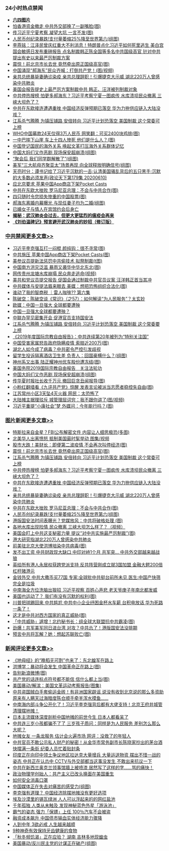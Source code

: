 <div class="catlist">
<h3>24小时热点禁闻</h3>
<ul>
<li><b><a href="64photo" target="_blank">六四图片</a></b></li>
<li><a href="https://github.com/fqnews/bnews/blob/master/cnnews/hknews/20200611/1343064.md">怕香港资金撤走 中共外交部换了一副嘴脸(图)</a></li>
<li><a href="https://github.com/fqnews/bnews/blob/master/cbnews/20200611/1343112.md">传习近平宁夏考察 凝望大坑 一言不发(图)</a></li>
<li><a href="https://github.com/fqnews/bnews/blob/master/topimagenews/20200611/1343089.md">人民币创纪录暴跌!支付量萎缩25%降至世界第六(组图)</a></li>
<li><a href="https://github.com/fqnews/bnews/blob/master/comments/20200611/1343199.md">李燕铭：江泽民曾庆红重大不利消息！特朗普点化习近平如何死里逃生 美白宫国会敏感日发布重磅报告 点名制裁韩正陈全国等多名中共国级高官 针对中共提出有史以来最严厉制裁方案</a></li>
<li><a href="https://github.com/fqnews/bnews/blob/master/topimagenews/20200611/1343360.md">震惊！前北京市长去世 竟然牵出原正国级高官(图)</a></li>
<li><a href="https://github.com/fqnews/bnews/blob/master/cbnews/20200611/1343090.md">中国涌现“郝海东”民众齐喊：打倒共产党！(图/视频)</a></li>
<li><a href="https://github.com/fqnews/bnews/blob/master/topimagenews/20200611/1343192.md">亲共总统暴毙妻确诊染疫 亲共总理辞职！引爆捷克大示威 湖北220万人曾感染中共肺炎</a></li>
<li><a href="https://github.com/fqnews/bnews/blob/master/comments/20200611/1343294.md">美国会报告提史上最严厉方案制裁中共 韩正、汪洋被列制裁对象</a></li>
<li><a href="https://github.com/fqnews/bnews/blob/master/topimagenews/20200611/1343316.md">中共停热搜榜 怕更多郝海东？习近平考察宁夏一图疯传 水库溃坝民众撤离 三峡大坝危了？</a></li>
<li><a href="https://github.com/fqnews/bnews/blob/master/topimagenews/20200611/1343206.md">中共在东欧接连遭遇重挫 中国经济反弹预期已落空 华为力拚供应链入大陆没戏？</a></li>
<li><a href="https://github.com/fqnews/bnews/blob/master/topimagenews/20200611/1343335.md">江系杀气腾腾 为镇压铺路 安倍转向 习近平计划恐落空 美国制裁 这个常委可上榜</a></li>
<li><a href="https://github.com/fqnews/bnews/blob/master/cnnews/20200611/1343121.md">WHO中国募款24天仅得3万人民币 网笑翻：可买2400块鸡排(图)</a></li>
<li><a href="https://github.com/fqnews/bnews/blob/master/cbnews/20200611/1343057.md">一中巴摔下山崖 车上十四人惨死 他们是什么人？(图)</a></li>
<li><a href="https://github.com/fqnews/bnews/blob/master/headline/20200611/1343250.md">中国登记国民的海外关系      唤起文革打压海外关系群体记忆</a></li>
<li><a href="https://github.com/fqnews/bnews/blob/master/cbnews/20200611/1343196.md">中国大妈们又作恶剧 现场保安超崩溃(组图)</a></li>
<li><a href="https://github.com/fqnews/bnews/blob/master/funmedia/20200612/1343388.md">“聚会后 我们同学群解散了”(组图)</a></li>
<li><a href="https://github.com/fqnews/bnews/blob/master/cnnews/20200611/1343181.md">美军“三大航母齐聚亚太”场景再现 向全球释放明确信号(组图)</a></li>
<li><a href="https://github.com/fqnews/bnews/blob/master/cbnews/20200611/1343143.md">天亮时分：谭书记给了习近平沉默的一击;认清美国骚乱背后的五只黑手;沉默的大多数必须发声(政论天下第179集 20200610) </a></li>
<li><a href="https://github.com/fqnews/bnews/blob/master/cnnews/20200612/1343393.md">应北京要求 苹果中国App商店下架Pocket Casts</a></li>
<li><a href="https://github.com/fqnews/bnews/blob/master/topimagenews/20200611/1343119.md">中共在东欧大挫败 罗马尼亚总理：不会与中共合作(图)</a></li>
<li><a href="https://github.com/fqnews/bnews/blob/master/cnnews/20200611/1343145.md">四只随时令您损失惨重的中国股票(图)</a></li>
<li><a href="https://github.com/fqnews/bnews/blob/master/yule/20200612/1343381.md">郝海东离婚内幕曝光 与现任妻子均为二婚(组图)</a></li>
<li><a href="https://github.com/fqnews/bnews/blob/master/baitai/20200611/1343227.md">已婚女子与情人在宾馆约会后身亡</a></li>
<li><b><a href="https://github.com/fqnews/bnews/blob/master/comments/20200211/1275071.md" target="_blank">揭秘：武汉肺炎会过去，但更大更猛烈的瘟疫会再来</a></b></li>
<li><b><a href="https://github.com/fqnews/bnews/blob/master/comments/20200207/1272816.md" target="_blank">《刘伯温碑记》预言避开武汉肺炎的妙招（修订版）</a></b></li>
</ul>
</div>

<div class="catlist">
<h3><a href="https://github.com/fqnews/bnews/blob/master/cbnews/" target="_blank">中共禁闻</a><span><a href="https://github.com/fqnews/bnews/blob/master/cbnews/" target="_blank" rel="nofollow">更多文章>></a></span></h3>
<ul>
<li><a href="https://github.com/fqnews/bnews/blob/master/cbnews/20200612/1343542.md" target="_blank">习近平李克强互打一闷棍 颜纯钩：很不寻常(图)</a></li>
<li><a href="https://github.com/fqnews/bnews/blob/master/cbnews/20200612/1343541.md" target="_blank">中共施压 苹果中国App商店下架Pocket Casts(图)</a></li>
<li><a href="https://github.com/fqnews/bnews/blob/master/cbnews/20200612/1343534.md" target="_blank">美参议员提新法惩罚中共偷技术 拟祭制裁(t图)</a></li>
<li><a href="https://github.com/fqnews/bnews/blob/master/cbnews/20200612/1343476.md" target="_blank">中国南方洪灾泛滥 暴雨又袭华中华北东北(图)</a></li>
<li><a href="https://github.com/fqnews/bnews/blob/master/cbnews/20200612/1343475.md" target="_blank">网传贵州龙塘水库崩塌 民众奔走逃命(视频)</a></li>
<li><a href="https://github.com/fqnews/bnews/blob/master/cbnews/20200612/1343469.md" target="_blank">美共和党议员提交报告 促国会通过制裁中共官员议案 汪洋韩正首当其冲</a></li>
<li><a href="https://github.com/fqnews/bnews/blob/master/cbnews/20200612/1343429.md" target="_blank">中共媒体与安提法眉来眼去 美媒：想把恐怖组织合法化(图)</a></li>
<li><a href="https://github.com/fqnews/bnews/blob/master/cbnews/20200612/1343404.md" target="_blank">谁动了我的智商税 ｜雷人咖啡?? 第六集</a></li>
<li><a href="https://github.com/fqnews/bnews/blob/master/cbnews/20200612/1343395.md" target="_blank">陈破空：陈破空谈《常识》（之57）：如何解读“为人民服务”？太玄妙</a></li>
<li><a href="https://github.com/fqnews/bnews/blob/master/cbnews/20200612/1343383.md" target="_blank">欧媒：中国一旦强大 全球都要遭殃</a></li>
<li><a href="https://github.com/fqnews/bnews/blob/master/cbnews/20200611/1343358.md" target="_blank">中国一旦强大全球都要遭殃？</a></li>
<li><a href="https://github.com/fqnews/bnews/blob/master/cbnews/20200611/1343341.md" target="_blank">中联办罕见密集开会 促港官员支持国安法</a></li>
<li><a href="https://github.com/fqnews/bnews/blob/master/cbnews/20200611/1343339.md" target="_blank">江系杀气腾腾 为镇压铺路 安倍转向 习近平计划恐落空 美国制裁 这个常委要上榜</a></li>
<li><a href="https://github.com/fqnews/bnews/blob/master/cbnews/20200611/1343268.md" target="_blank">《2019年度国际宗教自由报告》：中共连续第20年被列为“特别关注国”</a></li>
<li><a href="https://github.com/fqnews/bnews/blob/master/cbnews/20200611/1343255.md" target="_blank">中国受害家属怒告政府隐瞒疫情 索赔近200万(图)</a></li>
<li><a href="https://github.com/fqnews/bnews/blob/master/cbnews/20200611/1343254.md" target="_blank">湖北人如今成了病毒？中共密令严控引发歧视</a></li>
<li><a href="https://github.com/fqnews/bnews/blob/master/cbnews/20200611/1343253.md" target="_blank">留学生投诉隔离酒店卫生差 负责人：回国豪横什么？(组图)</a></li>
<li><a href="https://github.com/fqnews/bnews/blob/master/cbnews/20200611/1343248.md" target="_blank">神州系又出事 陆正耀神州优车股份遭冻结(图)</a></li>
<li><a href="https://github.com/fqnews/bnews/blob/master/cbnews/20200611/783257.md" target="_blank">美国务院2019国际宗教自由报告　关注法轮功</a></li>
<li><a href="https://github.com/fqnews/bnews/blob/master/cbnews/20200611/1343196.md" target="_blank">中国大妈们又作恶剧 现场保安超崩溃(组图)</a></li>
<li><a href="https://github.com/fqnews/bnews/blob/master/cbnews/20200611/1343194.md" target="_blank">传华夏时报社长收千万元 撤回巨贪丑闻报导(图)</a></li>
<li><a href="https://github.com/fqnews/bnews/blob/master/cbnews/20200611/1343193.md" target="_blank">小粉红翻墙看《九评共产党》惊醒 发表言论被派当志愿者稳控失自由(图)</a></li>
<li><a href="https://github.com/fqnews/bnews/blob/master/cbnews/20200611/1343183.md" target="_blank">江苏常州小区3天坠4灭火器 网民：太恐怖了</a></li>
<li><a href="https://github.com/fqnews/bnews/blob/master/cbnews/20200611/1343158.md" target="_blank">大陆摊主据理驳斥 城管理屈词穷：我不跟你讲了(图/视频)</a></li>
<li><a href="https://github.com/fqnews/bnews/blob/master/cbnews/20200611/1343148.md" target="_blank">习近平重提“小康社会”梦 外媒问：今年能行吗？(图)</a></li>

</ul>
</div>
<div class="catlist">
<h3><a href="https://github.com/fqnews/bnews/blob/master/topimagenews/" target="_blank">图片新闻</a><span><a href="https://github.com/fqnews/bnews/blob/master/topimagenews/" target="_blank" rel="nofollow">更多文章>></a></span></h3>
<ul>
<li><a href="https://github.com/fqnews/bnews/blob/master/topimagenews/20200612/1343508.md" target="_blank">特斯拉来自金星？FBI公布解密文件 内容让人细思极恐(多图)</a></li>
<li><a href="https://github.com/fqnews/bnews/blob/master/topimagenews/20200612/1343474.md" target="_blank">北美华人出离愤怒 抵制美国最时髦举动 图集/视频</a></li>
<li><a href="https://github.com/fqnews/bnews/blob/master/topimagenews/20200612/1343455.md" target="_blank">股市大跌！美财长：即便第二波疫情 不会再次叫停经济(图)</a></li>
<li><a href="https://github.com/fqnews/bnews/blob/master/topimagenews/20200611/1343360.md" target="_blank">震惊！前北京市长去世 竟然牵出原正国级高官(图)</a></li>
<li><a href="https://github.com/fqnews/bnews/blob/master/topimagenews/20200611/1343335.md" target="_blank">江系杀气腾腾 为镇压铺路 安倍转向 习近平计划恐落空 美国制裁 这个常委可上榜</a></li>
<li><a href="https://github.com/fqnews/bnews/blob/master/topimagenews/20200611/1343316.md" target="_blank">中共停热搜榜 怕更多郝海东？习近平考察宁夏一图疯传 水库溃坝民众撤离 三峡大坝危了？</a></li>
<li><a href="https://github.com/fqnews/bnews/blob/master/topimagenews/20200611/1343206.md" target="_blank">中共在东欧接连遭遇重挫 中国经济反弹预期已落空 华为力拚供应链入大陆没戏？</a></li>
<li><a href="https://github.com/fqnews/bnews/blob/master/topimagenews/20200611/1343192.md" target="_blank">亲共总统暴毙妻确诊染疫 亲共总理辞职！引爆捷克大示威 湖北220万人曾感染中共肺炎</a></li>
<li><a href="https://github.com/fqnews/bnews/blob/master/topimagenews/20200611/1343119.md" target="_blank">中共在东欧大挫败 罗马尼亚总理：不会与中共合作(图)</a></li>
<li><a href="https://github.com/fqnews/bnews/blob/master/topimagenews/20200611/1343089.md" target="_blank">人民币创纪录暴跌!支付量萎缩25%降至世界第六(组图)</a></li>
<li><a href="https://github.com/fqnews/bnews/blob/master/topimagenews/20200611/1343056.md" target="_blank">港版国安法时间表曝光？党媒放风：中共将破格处理 (图)</a></li>
<li><a href="https://github.com/fqnews/bnews/blob/master/topimagenews/20200611/1343035.md" target="_blank">各地水库出现险情 民众撤离 三峡大坝怎么样了？（视频）</a></li>
<li><a href="https://github.com/fqnews/bnews/blob/master/topimagenews/20200611/1343025.md" target="_blank">美国会盯上中共这支秘密力量 提议“对中共实施最严厉制裁”(图)</a></li>
<li><a href="https://github.com/fqnews/bnews/blob/master/topimagenews/20200611/1342937.md" target="_blank">港大研究指湖北220万人曾感染中共肺炎</a></li>
<li><a href="https://github.com/fqnews/bnews/blob/master/topimagenews/20200611/1342932.md" target="_blank">前美驻北京大使洪博培染中共病毒(图)</a></li>
<li><a href="https://github.com/fqnews/bnews/blob/master/topimagenews/20200610/1342773.md" target="_blank">发不出工资 中共财政现大缺口 中印对峙1个月 共军突&#8230; 中共外交部越来越战狼</a></li>
<li><a href="https://github.com/fqnews/bnews/blob/master/topimagenews/20200610/1342770.md" target="_blank">英给所有港人永居权获跨党派支持 反共阵营刚成立就3国加盟 金融大鳄200倍杠杆赌港元</a></li>
<li><a href="https://github.com/fqnews/bnews/blob/master/topimagenews/20200610/1342745.md" target="_blank">金钱外交 中共大撒币买77国 专家:全球批中共挺台前所未见 医生:中国产快筛完全是垃圾</a></li>
<li><a href="https://github.com/fqnews/bnews/blob/master/topimagenews/20200610/1342707.md" target="_blank">中南海全方位洗脑出狠招 习近平视察 百姓心声悲 老天爷庚子年南北都发威</a></li>
<li><a href="https://github.com/fqnews/bnews/blob/master/topimagenews/20200610/1342706.md" target="_blank">美国也运动了？ 我们有没有沉默的权利(图)</a></li>
<li><a href="https://github.com/fqnews/bnews/blob/master/topimagenews/20200610/1342653.md" target="_blank">川普把球踢回来 中共尴尬 中共中小企业纾困金杯水车薪 台积电放话 华为死路一条了！</a></li>
<li><a href="https://github.com/fqnews/bnews/blob/master/topimagenews/20200610/1342652.md" target="_blank">这才是中共对西方国家的真正威胁(图)</a></li>
<li><a href="https://github.com/fqnews/bnews/blob/master/topimagenews/20200610/1342641.md" target="_blank">「中共威胁」遽增！北约秘书长：组全球大联盟抗中共霸凌(图)</a></li>
<li><a href="https://github.com/fqnews/bnews/blob/master/topimagenews/20200610/1342640.md" target="_blank">劲爆！共军美军同日进台湾 对攻？中共怂了！港版国安法没排期</a></li>
<li><a href="https://github.com/fqnews/bnews/blob/master/topimagenews/20200610/1342639.md" target="_blank">预言中共将瓦解？她：想起苏联败亡(图)</a></li>

</ul>
</div>
<div class="catlist">
<h3><a href="https://github.com/fqnews/bnews/blob/master/comments/" target="_blank">新闻评论</a><span><a href="https://github.com/fqnews/bnews/blob/master/comments/" target="_blank" rel="nofollow">更多文章>></a></span></h3>
<ul>
<li><a href="https://github.com/fqnews/bnews/blob/master/comments/20200612/1343538.md" target="_blank">《地母经》的“晚稻无可割”也来了：东北蝗军在路上</a></li>
<li><a href="https://github.com/fqnews/bnews/blob/master/comments/20200612/1343536.md" target="_blank">洪博学：暴动将会发生 中国革命正在路上(图)</a></li>
<li><a href="https://github.com/fqnews/bnews/blob/master/comments/20200612/1343533.md" target="_blank">告别新浪微博(图)</a></li>
<li><a href="https://github.com/fqnews/bnews/blob/master/comments/20200612/1343531.md" target="_blank">共产党的话连标点符号都不能信 信什么都上当(图)</a></li>
<li><a href="https://github.com/fqnews/bnews/blob/master/comments/20200612/1343530.md" target="_blank">美国暴动/解滨：美国文革运动考察报告(图集)</a></li>
<li><a href="https://github.com/fqnews/bnews/blob/master/comments/20200612/1343529.md" target="_blank">中共盗国贼白手套偷运金砖！有非洲国家辟谣 说没有收到北京说的那么多资助 原来有人瞒天过海暗度陈仓顺手牵羊浑水摸鱼……</a></li>
<li><a href="https://github.com/fqnews/bnews/blob/master/comments/20200612/1343528.md" target="_blank">中南海内部斗争公开化了！习近平李克强背后都有大佬支持！北京王府井城管清理摆地摊！</a></li>
<li><a href="https://github.com/fqnews/bnews/blob/master/comments/20200612/1343527.md" target="_blank">日本主流媒体深度剖析中国地摊的前世今生 日本人都看呆了</a></li>
<li><a href="https://github.com/fqnews/bnews/blob/master/comments/20200612/1343523.md" target="_blank">中共连三岁小孩都骗不了了 三岁孩子质问：同样是为人民服务 差别怎么那么大呢？</a></li>
<li><a href="https://github.com/fqnews/bnews/blob/master/comments/20200612/1343522.md" target="_blank">地摊女友 一条龙服务 估计会火遍市场 网评：没救了的年轻人</a></li>
<li><a href="https://github.com/fqnews/bnews/blob/master/comments/20200612/1343521.md" target="_blank">中共官员不敢公示私人财产的秘密！从金华市常务副市长陈晓家抄出的茅台酒 快摆满一条街 纪委人员忙着贴封条</a></li>
<li><a href="https://github.com/fqnews/bnews/blob/master/comments/20200612/1343520.md" target="_blank">印度正在向印中领土争议地区拉达克大量增兵 大量运送物资 摆出不惜一战的姿态 中共正在认怂中 CCTV与外交部都当这事没发生 不敢出来抗议一下</a></li>
<li><a href="https://github.com/fqnews/bnews/blob/master/comments/20200612/1343519.md" target="_blank">中共在新西兰奥克兰领事馆牆上被喷漆 居然写了这样的字……骂的痛快！</a></li>
<li><a href="https://github.com/fqnews/bnews/blob/master/comments/20200612/1343510.md" target="_blank">政治物理学创始人：共产主义已改头换面在美国重生</a></li>
<li><a href="https://github.com/fqnews/bnews/blob/master/comments/20200612/1343509.md" target="_blank">如何安全消毒口罩</a></li>
<li><a href="https://github.com/fqnews/bnews/blob/master/comments/20200612/1343507.md" target="_blank">中国媒体正在失去对痛苦的感受力(组图)</a></li>
<li><a href="https://github.com/fqnews/bnews/blob/master/comments/20200612/1343498.md" target="_blank">李克强有道理？ 中国经济除摆地摊没有更好选项</a></li>
<li><a href="https://github.com/fqnews/bnews/blob/master/comments/20200612/1343497.md" target="_blank">埃及沙漠里的锡瓦绿洲 人人可以浮起来的的网红盐池</a></li>
<li><a href="https://github.com/fqnews/bnews/blob/master/comments/20200612/1343496.md" target="_blank">千年孤独 人类从未触及 发现神秘蓝色外星「游泳池」</a></li>
<li><a href="https://github.com/fqnews/bnews/blob/master/comments/20200612/1343495.md" target="_blank">霸气的姿态 强力「保镖」上任  100％汽车不会被盗</a></li>
<li><a href="https://github.com/fqnews/bnews/blob/master/comments/20200612/1343491.md" target="_blank">融资成本飙升 中国债市输血实体经济能力骤降</a></li>
<li><a href="https://github.com/fqnews/bnews/blob/master/comments/20200612/1343490.md" target="_blank">人到中年 3欲必戒 人生越来越顺</a></li>
<li><a href="https://github.com/fqnews/bnews/blob/master/comments/20200612/1343489.md" target="_blank">9种神奇有效保持牙齿健康的食物</a></li>
<li><a href="https://github.com/fqnews/bnews/blob/master/comments/20200612/1343488.md" target="_blank">「秋冬频饥渴」正在应验？ 湖南 吉林多地现蝗虫</a></li>
<li><a href="https://github.com/fqnews/bnews/blob/master/comments/20200612/1343487.md" target="_blank">美国暴动/反川民主党的计谋正在破产(组图)</a></li>

</ul>
</div>